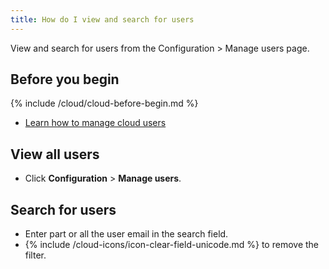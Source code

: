 ```yaml
---
title: How do I view and search for users
---
```


View and search for users from the Configuration > Manage users page.

## Before you begin

{% include /cloud/cloud-before-begin.md %}
* [Learn how to manage cloud users](/cloud/cloud-configuration/cloud-users-manage)

## View all users

* Click **Configuration** > **Manage users**.

## Search for users

* Enter part or all the user email in the search field.
* {% include /cloud-icons/icon-clear-field-unicode.md %} to remove the filter.
